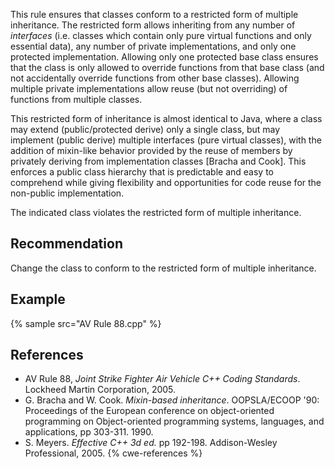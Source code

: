 This rule ensures that classes conform to a restricted form of multiple inheritance. The restricted form allows inheriting from any number of *interfaces* (i.e. classes which contain only pure virtual functions and only essential data), any number of private implementations, and only one protected implementation. Allowing only one protected base class ensures that the class is only allowed to override functions from that base class (and not accidentally override functions from other base classes). Allowing multiple private implementations allow reuse (but not overriding) of functions from multiple classes.

This restricted form of inheritance is almost identical to Java, where a class may extend (public/protected derive) only a single class, but may implement (public derive) multiple interfaces (pure virtual classes), with the addition of mixin-like behavior provided by the reuse of members by privately deriving from implementation classes \[Bracha and Cook\]. This enforces a public class hierarchy that is predictable and easy to comprehend while giving flexibility and opportunities for code reuse for the non-public implementation.

The indicated class violates the restricted form of multiple inheritance.


## Recommendation
Change the class to conform to the restricted form of multiple inheritance.


## Example
{% sample src="AV Rule 88.cpp" %}

## References
* AV Rule 88, *Joint Strike Fighter Air Vehicle C++ Coding Standards*. Lockheed Martin Corporation, 2005.
* G. Bracha and W. Cook. *Mixin-based inheritance*. OOPSLA/ECOOP '90: Proceedings of the European conference on object-oriented programming on Object-oriented programming systems, languages, and applications, pp 303-311. 1990.
* S. Meyers. *Effective C++ 3d ed.* pp 192-198. Addison-Wesley Professional, 2005.
{% cwe-references %}

